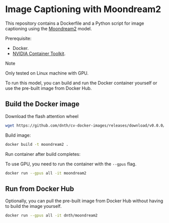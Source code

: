 # Image Captioning with Moondream2
This repository contains a Dockerfile and a Python script for image captioning using the [Moondream2](https://github.com/vikhyat/moondream) model.

Prerequisite:
- Docker.
- [NVIDIA Container Toolkit](https://docs.nvidia.com/datacenter/cloud-native/container-toolkit/latest/install-guide.html).

> [!NOTE]
> Only tested on Linux machine with GPU.

To run this model, you can build and run the Docker container yourself or use the pre-built image from Docker Hub.

## Build the Docker image

Download the flash attention wheel

```bash
wget https://github.com/dnth/cv-docker-images/releases/download/v0.0.0/flash_attn-2.6.3-cp310-cp310-linux_x86_64.whl
```

Build image:

```bash
docker build -t moondream2 .
```

Run container after build completes:

To use GPU, you need to run the container with the `--gpus` flag.
```bash
docker run --gpus all -it moondream2
```


## Run from Docker Hub
Optionally, you can pull the pre-built image from Docker Hub without having to build the image yourself.

```bash
docker run --gpus all -it dnth/moondream2
```
